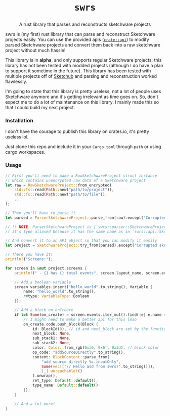 <h1 align="center"><pre>swrs</pre></h1>
<p align="center">A rust library that parses and reconstructs sketchware projects</p>

swrs is (my first) rust library that can parse and reconstruct Sketchware projects easily. You can use the provided apis ([`crate::api`](/src/api)) to modify parsed Sketchware projects and convert them back into a raw sketchware project without much hassle!

This library is in **alpha**, and only supports regular Sketchware projects; this library has not been tested with modded projects (although I do have a plan to support it sometime in the future). This library has been tested with multiple projects off of [Sketchub](https://sketchub.in) and parsing and reconstruction worked flawlessly.

I'm going to state that this library is pretty useless; not a lot of people uses Sketchware anymore and it's getting irrelevant as time goes on. So, don't expect me to do a lot of maintenance on this library. I mainly made this so that I could build my next project.

### Installation
I don't have the courage to publish this library on crates.io, it's pretty useless lol.

Just clone this repo and include it in your `Cargo.toml` through `path` or using cargo workspaces.

### Usage
```rs
// First you'll need to make a RawSketchwareProject struct instance
// which contains unencrypted raw data of a Sketchware project
let raw = RawSketchwareProject::from_encrypted(
    std::fs::read(Path::new("path/to/project")),
    std::fs::read(Path::new("path/to/file")),
    ...
);

// Then you'll have to parse it
let parsed = ParserSketchwareProject::parse_from(raw).except("Corrupted sketchware project");

// !! NOTE: ParserSketchwareProject is [`swrs::parser::SketchwareProject`] !!
// it's type aliased because it has the same name as in `swrs::api::SketchwareProject`

// And convert it to an API object so that you can modify it easily
let project = SketchwareProject::try_from(parsed).except("Corrupted sketchware project");

// There you have it!
println!("Screens:");

for screen in &mut project.screens {
    println!(" - {} has {} total events", screen.layout_name, screen.events.len());

    // Add a boolean variable
    screen.variables.insert("hello_world".to_string(), Variable {
        name: "hello_world".to_string(),
        r#type: VariableType::Boolean
    });

    // Add a block on onCreate
    if let Some(on_create) = screen.events.iter_mut().find(|e| e.name == "onCreate") {
        // I might need to make a better api for this lmao
        on_create.code.push_block(Block {
            id: BlockId(0), // id and next_block are set by the function
            next_block: None,
            sub_stack1: None,
            sub_stack2: None,
            color: Color::from_rgb(0xa0, 0x6f, 0x3d), // block color
            op_code: "addSourceDirectly".to_string(),
            content: BlockContent::parse_from(
                "add source directly %s.inputOnly",
                Some(vec!["// Hello asd from swrs!".to_string()]),
                |_| unreachable!()
            ).unwrap(),
            ret_type: Default::default(),
            type_name: Default::default()
        });
    }

    // And a lot more!
}
```
